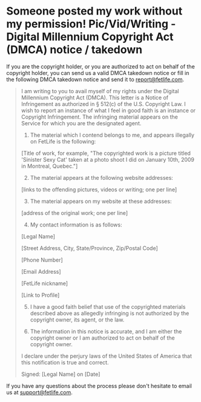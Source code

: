 # Someone posted my work without my permission!  Pic/Vid/Writing - Digital Millennium Copyright Act (DMCA) notice / takedown   

If you are the copyright holder, or you are authorized to act on behalf of the copyright holder, you can send us a valid DMCA takedown notice or fill in the following DMCA takedown notice and send it to [report@fetlife.com](mailto:report@fetlife.com?body=I%20am%20writing%20to%20you%20to%20avail%20myself%20of%20my%20rights%20under%20the%20Digital%20Millennium%20Copyright%20Act%20%28DMCA%29.%20This%20letter%20is%20a%20Notice%20of%20Infringement%20as%20authorized%20in%20%C2%A7%20512%28c%29%20of%20the%20U.S.%20Copyright%20Law.%20I%20wish%20to%20report%20an%20instance%20of%20what%20I%20feel%20in%20good%20faith%20is%20an%20instance%20or%20Copyright%20Infringement.%20The%20infringing%20material%20appears%20on%20the%20Service%20for%20which%20you%20are%20the%20designated%20agent.%0A%0A1.%20The%20material%20which%20I%20contend%20belongs%20to%20me%2C%20and%20appears%20illegally%20on%20FetLife%20is%20the%20following%3A%3Cbr%2F%3E%0A%5BTitle%20of%20work%2C%20for%20example%2C%20%22The%20copyrighted%20work%20is%20a%20picture%20titled%20%27Sinister%20Sexy%20Cat%27%20taken%20at%20a%20photo%20shoot%20I%20did%20on%20January%2010th%2C%202009%20in%20Montreal%2C%20Quebec.%22%5D%0A%0A2.%20The%20material%20appears%20at%20the%20following%20website%20addresses%3A%0A%5Blinks%20to%20the%20offending%20pictures%2C%20videos%20or%20writing%3B%20one%20per%20line%5D%0A%0A3.%20The%20material%20appears%20on%20my%20website%20at%20these%20addresses%3A%0A%5Baddress%20of%20the%20original%20work%3B%20one%20per%20line%5D%0A%0A4.%20My%20contact%20information%20is%20as%20follows%3A%0A%5BLegal%20Name%5D%0A%5BStreet%20Address%2C%20City%2C%20State%2FProvince%2C%20Zip%2FPostal%20Code%5D%0A%5BPhone%20Number%5D%0A%5BEmail%20Address%5D%0A%0A%5BFetLife%20nickname%5D%0A%5BLink%20to%20Profile%5D%0A%0A5.%20I%20have%20a%20good%20faith%20belief%20that%20use%20of%20the%20copyrighted%20materials%20described%20above%20as%20allegedly%20infringing%20is%20not%20authorized%20by%20the%20copyright%20owner%2C%20its%20agent%2C%20or%20the%20law.%0A6.%20The%20information%20in%20this%20notice%20is%20accurate%2C%20and%20I%20am%20either%20the%20copyright%20owner%20or%20I%20am%20authorized%20to%20act%20on%20behalf%20of%20the%20copyright%20owner.%0AI%20declare%20under%20the%20perjury%20laws%20of%20the%20United%20States%20of%20America%20that%20this%20notification%20is%20true%20and%20correct.%0A%0ASigned%3A%20%5BLegal%20Name%5D%20on%20%5BDate%5D%0A%0A%0A&subject=DMCA%20Takedown%20Notice "").

> I am writing to you to avail myself of my rights under the Digital Millennium Copyright Act (DMCA). This letter is a Notice of Infringement as authorized in &sect; 512(c) of the U.S. Copyright Law. I wish to report an instance of what I feel in good faith is an instance or Copyright Infringement. The infringing material appears on the Service for which you are the designated agent.
>
> 1. The material which I contend belongs to me, and appears illegally on FetLife is the following:
>
> [Title of work, for example, "The copyrighted work is a picture titled 'Sinister Sexy Cat' taken at a photo shoot I did on January 10th, 2009 in Montreal, Quebec."]
>
> 2. The material appears at the following website addresses:
>
> [links to the offending pictures, videos or writing; one per line]
>
> 3. The material appears on my website at these addresses:
>
> [address of the original work; one per line]
>
> 4. My contact information is as follows:
>
> [Legal Name]
>
> [Street Address, City, State/Province, Zip/Postal Code]
>
> [Phone Number]
>
> [Email Address]
>
> [FetLife nickname]
>
> [Link to Profile]
>
> 5. I have a good faith belief that use of the copyrighted materials described above as allegedly infringing is not authorized by the copyright owner, its agent, or the law.
>
> 6. The information in this notice is accurate, and I am either the copyright owner or I am authorized to act on behalf of the copyright owner.
>
> I declare under the perjury laws of the United States of America that this notification is true and correct.
>
> Signed: [Legal Name] on [Date]
>

If you have any questions about the process please don't hesitate to email us at [support@fetlife.com](mailto:support@fetlife.com?subject=Question%20About%20Takedown%20Of%20Pic%2FVideo%20I%20Am%20In%21 "").
